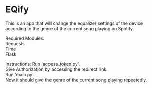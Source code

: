 # EQify
This is an app that will change the equalizer settings of the device according to the genre of the current song playing on Spotify. 

Required Modules: <br/>
Requests<br/>
Time <br/>
Flask<br/> 

Instructions:
  Run 'access_token.py'. <br/>
  Give Authorization by accessing the redirect link.<br/>
  Run 'main.py'.<br/>
  Now it should give the genre of the current song playing repeatedly.<br/>
  
  
